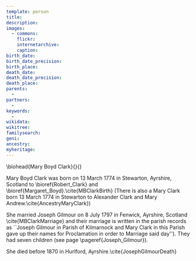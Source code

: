 ```yaml
---
template: person
title:
description:
images:
  - commons: 
    flickr: 
    internetarchive: 
    caption: 
birth_date: 
birth_date_precision: 
birth_place: 
death_date: 
death_date_precision: 
death_place: 
parents:
  - 
partners:
  - 
keywords:
  - 
wikidata: 
wikitree: 
familysearch: 
geni: 
ancestry: 
myheritage: 
---
```

\biohead{Mary Boyd Clark}{}{}

Mary Boyd Clark was born on 13 March 1774 in Stewarton, Ayrshire, Scotland to \bioref{Robert_Clark} and \bioref{Margaret_Boyd}.\cite{MBClarkBirth}
(There is also a Mary Clark born 13 March 1774 in Stewarton to Alexander Clark and Mary Andrew.\cite{AncestryMaryClark})

She married Joseph Gilmour on 8 July 1797 in Fenwick, Ayrshire, Scotland \cite{MBClarkMarriage} and their marriage is written in the parish records as ``Joseph Gilmour in Parish of Kilmarnock and Mary Clark in this Parish gave up their names for Proclamation in order to Marriage said day''). They had seven children (see page \pageref{Joseph_Gilmour}).

She died before 1870 in Hurlford, Ayrshire.\cite{JosephGilmourDeath}

